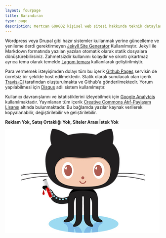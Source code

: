 ```yaml
---
layout: fourpage
title: Barındıran
type: page
description: Mertcan GÖKGÖZ kişisel web sitesi hakkında teknik detaylar
---
```


Wordpress veya Drupal gibi hazır sistemler kullanmak yerine güncelleme ve yenileme derdi gerektirmeyen [Jekyll Site Generator](https://jekyllrb.com/) Kullanılmıştır. Jekyll ile Markdown formatında yazılan yazıları otomatik olarak statik dosyalara dönüştürebilirsiniz. Zahmetsizdir kullanımı kolaydır ve sıkıntı çıkartmaz ayrıca tema olarak temelde [Lagom teması](https://github.com/swanson/lagom) kullanılarak geliştirilmiştir.

Para vermemek isteyişimden dolayı tüm bu içerik [Github Pages](https://pages.github.com/) servisin de ücretsiz bir şekilde host edilmektedir. Statik olarak sunulacak olan içerik [Travis-CI](https://travis-ci.org/) tarafından oluşturulmakta ve Github'a gönderilmektedir.  Yorum yapılabilmesi için [Disqus](https://disqus.com/) adlı sistem kullanılmıştır.

Kullanıcı davranışlarını ve istatistiklerini izleyebilmek için [Google Analytcis](https://analytics.google.com/analytics/web/) kullanılmaktadır. Yayınlanan tüm içerik [Creative Commons Atıf-Paylaşım Lisansı](https://creativecommons.org/licenses/by-sa/3.0/) altında bulunmaktadır. Bu bağlamda yazılar kaynak verilerek kopyalanabilir, değiştirilebilir ve geliştirilebilir.

**Reklam Yok, Satış Ortaklığı Yok, Siteler Arası İstek Yok**

![Github Images](/assets/jekyll-opt.jpg)
